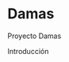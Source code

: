 # Damas
Proyecto Damas

Introducción
































































































